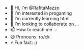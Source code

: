 - 👋 Hi, I’m @RafitaMazzo
- 👀 I’m interested in progaming
- 🌱 I’m currently learning html
- 💞️ I’m looking to collaborate on ...
- 📫 How to reach me ...
- 😄 Pronouns: ro/ck
- ⚡ Fun fact: :)

<!---
RafitaMazzo/RafitaMazzo is a ✨ special ✨ repository because its `README.md` (this file) appears on your GitHub profile.
You can click the Preview link to take a look at your changes.
--->
